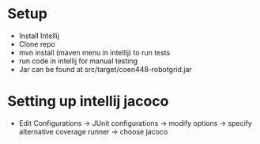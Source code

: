 # Setup
- Install Intellij
- Clone repo
- mvn install (maven menu in intellij) to run tests
- run code in intellij for manual testing
- Jar can be found at src/target/coen448-robotgrid.jar

# Setting up intellij jacoco
- Edit Configurations -> JUnit configurations -> modify options -> specify alternative coverage runner -> choose jacoco